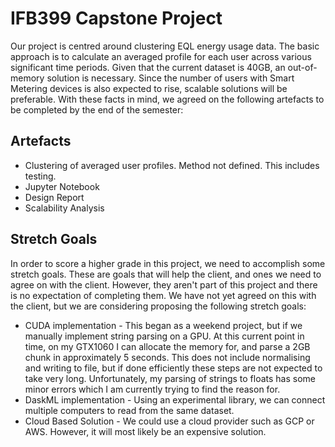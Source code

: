 # IFB399 Capstone Project

Our project is centred around clustering EQL energy usage data. The basic approach is to calculate an averaged profile for each user across various significant time periods. Given that the current dataset is 40GB, an out-of-memory solution is necessary. Since the number of users with Smart Metering devices is also expected to rise, scalable solutions will be preferable. With these facts in mind, we agreed on the following artefacts to be completed by the end of the semester:

## Artefacts
* Clustering of averaged user profiles. Method not defined. This includes testing.
* Jupyter Notebook
* Design Report
* Scalability Analysis


## Stretch Goals
In order to score a higher grade in this project, we need to accomplish some stretch goals. These are goals that will help the client, and ones we need to agree on with the client. However, they  aren't part of this project and there is no expectation of completing them. We have not yet agreed on this with the client, but we are considering proposing the following stretch goals:

* CUDA implementation - This began as a weekend project, but if we manually implement string parsing on a GPU. At this current point in time, on my GTX1060 I can allocate the memory for, and parse a 2GB chunk in approximately 5 seconds. This does not include normalising and writing to file, but if done efficiently these steps are not expected to take very long. Unfortunately, my parsing of strings to floats has some minor errors which I am currently trying to find the reason for.
* DaskML implementation - Using an experimental library, we can connect multiple computers to read from the same dataset.
* Cloud Based Solution - We could use a cloud provider such as GCP or AWS. However, it will most likely be an expensive solution.